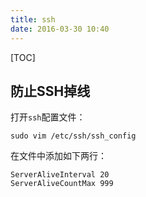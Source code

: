 ```yaml
---
title: ssh
date: 2016-03-30 10:40
---
```

[TOC]

## 防止SSH掉线

打开`ssh`配置文件：
```
sudo vim /etc/ssh/ssh_config
```
在文件中添加如下两行：
```
ServerAliveInterval 20
ServerAliveCountMax 999
```

